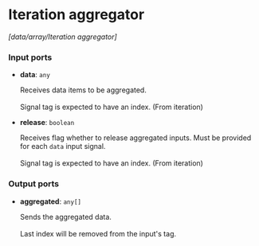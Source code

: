 # Iteration aggregator

_[data/array/Iteration aggregator]_

### Input ports

* __data__: ` any `


    Receives data items to be aggregated.<br>
    <br>
    Signal tag is expected to have an index. (From iteration)<br>


* __release__: ` boolean `


    Receives flag whether to release aggregated inputs. Must be provided for each `data` input signal.<br>
    <br>
    Signal tag is expected to have an index. (From iteration)<br>

### Output ports

* __aggregated__: ` any[] `


    Sends the aggregated data.<br>
    <br>
    Last index will be removed from the input's tag.<br>

